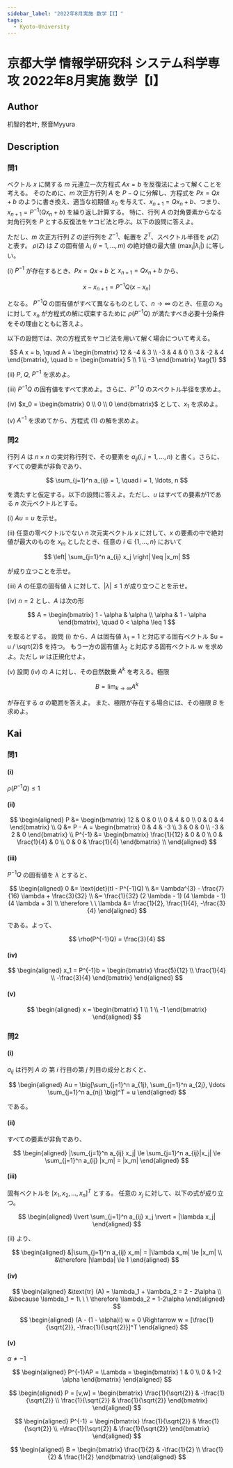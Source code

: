 ```yaml
---
sidebar_label: "2022年8月実施 数学【I】"
tags:
  - Kyoto-University
---
```

# 京都大学 情報学研究科 システム科学専攻 2022年8月実施 数学【I】

## **Author**
机智的若叶, 祭音Myyura

## **Description**
### 問1
ベクトル $x$ に関する $m$ 元連立一次方程式 $A x = b$ を反復法によって解くことを考える。
そのために、$m$ 次正方行列 $A$ を $P - Q$ に分解し、方程式を $P x = Q x + b$ のように書き換え、適当な初期値 $x_0$ を与えて、$x_{n+1} = Q x_n + b$、つまり、$x_{n+1} = P^{-1} (Q x_n + b)$ を繰り返し計算する。
特に、行列 $A$ の対角要素からなる対角行列を $P$ とする反復法をヤコビ法と呼ぶ。以下の設問に答えよ。

ただし、$m$ 次正方行列 $Z$ の逆行列を $Z^{-1}$、転置を $Z^T$、スペクトル半径を $\rho (Z)$ と表す。
$\rho (Z)$ は $Z$ の固有値 $\lambda_i$ $(i = 1, \ldots, m)$ の絶対値の最大値 ($\max_i |\lambda_i|$) に等しい。

(i) $P^{-1}$ が存在するとき、$P x = Q x + b$ と $x_{n+1} = Q x_n + b$ から、

$$
  x - x_{n+1} = P^{-1} Q (x - x_n)
$$

となる。
$P^{-1} Q$ の固有値がすべて異なるものとして、$n \to \infty$ のとき、任意の $x_0$ に対して $x_n$ が方程式の解に収束するために $\rho (P^{-1} Q)$ が満たすべき必要十分条件をその理由とともに答えよ。

以下の設問では、次の方程式をヤコビ法を用いて解く場合について考える。

$$
A x = b, \quad A = \begin{bmatrix} 12 & -4 & 3 \\ -3 & 4 & 0 \\ 3 & -2 & 4 \end{bmatrix}, \quad b = \begin{bmatrix} 5 \\ 1 \\ -3 \end{bmatrix} \tag{1}
$$

(ii) $P$, $Q$, $P^{-1}$ を求めよ。

(iii) $P^{-1} Q$ の固有値をすべて求めよ。さらに、$P^{-1} Q$ のスペクトル半径を求めよ。

(iv) $x_0 = \begin{bmatrix} 0 \\ 0 \\ 0 \end{bmatrix}$ として、$x_1$ を求めよ。

(v) $A^{-1}$ を求めてから、方程式 (1) の解を求めよ。

### 問2 
行列 $A$ は $n \times n$ の実対称行列で、その要素を $a_{ij} (i, j = 1, \ldots, n)$ と書く。さらに、すべての要素が非負であり、

$$
\sum_{j=1}^n a_{ij} = 1, \quad i = 1, \ldots, n
$$

を満たすと仮定する。以下の設問に答えよ。ただし、$u$ はすべての要素が1である $n$ 次元ベクトルとする。

(i) $A u = u$ を示せ。

(ii) 任意の零ベクトルでない $n$ 次元実ベクトル $x$ に対して、$x$ の要素の中で絶対値が最大のものを $x_m$ としたとき、任意の $i \in \{1, \ldots, n\}$ において

$$
\left| \sum_{j=1}^n a_{ij} x_j \right| \leq |x_m|
$$

が成り立つことを示せ。

(iii) $A$ の任意の固有値 $\lambda$ に対して、$|\lambda| \leq 1$ が成り立つことを示せ。

(iv) $n = 2$ とし、$A$ は次の形

$$
  A = \begin{bmatrix}
  1 - \alpha & \alpha \\
  \alpha & 1 - \alpha
  \end{bmatrix}, \quad 0 < \alpha \leq 1
$$

を取るとする。
設問 (i) から、$A$ は固有値 $\lambda_1 = 1$ と対応する固有ベクトル $u = u / \sqrt{2}$ を持つ。
もう一方の固有値 $\lambda_2$ と対応する固有ベクトル $w$ を求めよ。ただし $w$ は正規化せよ。

(v) 設問 (iv) の $A$ に対し、その自然数乗 $A^k$ を考える。極限

$$
B = \lim_{k \to \infty} A^k
$$

が存在する $\alpha$ の範囲を答えよ。
また、極限が存在する場合には、その極限 $B$ を求めよ。


## **Kai**
### 問1
#### (i)
$\rho(P^{-1}Q) \le 1$

#### (ii)

$$
\begin{aligned}
P &= \begin{bmatrix} 12 & 0 & 0 \\ 0 & 4 & 0 \\ 0 & 0 & 4 \end{bmatrix} \\
Q &= P - A = \begin{bmatrix} 0 & 4 & -3 \\ 3 & 0 & 0 \\ -3 & 2 & 0 \end{bmatrix} \\
P^{-1} &= \begin{bmatrix} \frac{1}{12} & 0 & 0 \\ 0 & \frac{1}{4} & 0 \\ 0 & 0 & \frac{1}{4} \end{bmatrix} \\
\end{aligned}
$$

#### (iii)
$P^{-1}Q$ の固有値を $\lambda$ とすると、

$$
\begin{aligned}
0 &= \text{det}(tI - P^{-1}Q) \\
&= \lambda^{3} - \frac{7}{16} \lambda + \frac{3}{32} \\
&= \frac{1}{32} (2 \lambda - 1) (4 \lambda - 1) (4 \lambda + 3) \\
\therefore \ \ 
\lambda &= \frac{1}{2}, \frac{1}{4}, -\frac{3}{4}
\end{aligned}
$$

である。よって、

$$
\rho(P^{-1}Q) = \frac{3}{4}
$$

#### (iv)

$$
\begin{aligned}
x_1 = P^{-1}b = \begin{bmatrix} \frac{5}{12} \\ \frac{1}{4} \\ -\frac{3}{4} \end{bmatrix}
\end{aligned}
$$

#### (v)

$$
\begin{aligned}
x = \begin{bmatrix} 1 \\ 1 \\ -1 \end{bmatrix}
\end{aligned}
$$

### 問2
#### (i)
$a_{ij}$ は行列 $A$ の 第 $i$ 行目の第 $j$ 列目の成分とおくと、

$$
\begin{aligned}
Au = \big[\sum_{j=1}^n a_{1j}, \sum_{j=1}^n a_{2j}, \ldots \sum_{j=1}^n a_{nj} \big]^T = u
\end{aligned}
$$

である。

#### (ii)
すべての要素が非負であり、

$$
\begin{aligned}
|\sum_{j=1}^n a_{ij} x_j| \le \sum_{j=1}^n a_{ij}|x_j| \le \sum_{j=1}^n a_{ij} |x_m| = |x_m|
\end{aligned}
$$

#### (iii)
固有ベクトルを $[x_1, x_2, \ldots, x_n]^T$ とする。 任意の $x_j$ に対して、以下の式が成り立つ。

$$
\begin{aligned}
\lvert \sum_{j=1}^n a_{ij} x_j \rvert = |\lambda x_j|
\end{aligned}
$$

(ii) より、

$$
\begin{aligned}
&|\sum_{j=1}^n a_{ij} x_m| = |\lambda x_m| \le |x_m| \\
&\therefore |\lambda| \le 1
\end{aligned}
$$

#### (iv)

$$
\begin{aligned}
&\text{tr} (A) = \lambda_1 + \lambda_2 = 2 - 2\alpha \\
&\because \lambda_1 = 1\ \ \ \therefore \lambda_2 = 1-2\alpha
\end{aligned}
$$

$$
\begin{aligned}
(A - (1 - \alpha)I) w = 0  \Rightarrow  w = [\frac{1}{\sqrt{2}}, -\frac{1}{\sqrt{2}}]^T
\end{aligned}
$$

#### (v)
$\alpha \neq -1$

$$
\begin{aligned}
P^{-1}AP = \Lambda = \begin{bmatrix} 1 & 0 \\ 0 & 1-2 \alpha \end{bmatrix}
\end{aligned}
$$

$$
\begin{aligned}
P = [v,w] = \begin{bmatrix} \frac{1}{\sqrt{2}} & -\frac{1}{\sqrt{2}} \\ \frac{1}{\sqrt{2}} & \frac{1}{\sqrt{2}} \end{bmatrix}
\end{aligned}
$$

$$
\begin{aligned}
P^{-1} = \begin{bmatrix} \frac{1}{\sqrt{2}} & \frac{1}{\sqrt{2}} \\ =\frac{1}{\sqrt{2}} & \frac{1}{\sqrt{2}} \end{bmatrix}
\end{aligned}
$$

$$
\begin{aligned}
B = \begin{bmatrix} \frac{1}{2} & -\frac{1}{2} \\ \frac{1}{2} & \frac{1}{2} \end{bmatrix}
\end{aligned}
$$